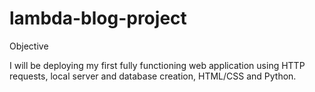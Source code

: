 # lambda-blog-project
Objective

I will be deploying my first fully functioning web application using HTTP requests, local server and database creation, HTML/CSS and Python.


